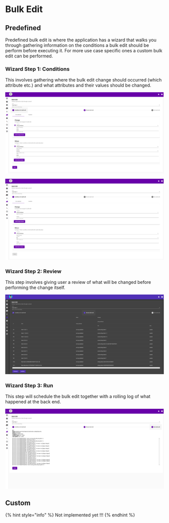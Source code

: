 # Bulk Edit

## Predefined

Predefined bulk edit is where the application has a wizard that walks you through gathering information on the conditions a bulk edit should be perform before executing it. For more use case specific ones a custom bulk edit can be performed.

### Wizard Step 1:  Conditions

This involves gathering where the bulk edit change should occurred \(which attribute etc.\) and what attributes and their values should be changed.

![](../../.gitbook/assets/bulk-edit-step1.png)

![](../../.gitbook/assets/bulk-edit.png)

### Wizard Step 2: Review

This step involves giving user a review of what will be changed before performing the change itself.

![](../../.gitbook/assets/bulk-edit-step2-new.png)

### Wizard Step 3: Run

This step will schedule the bulk edit together with a rolling log of what happened at the back end.

![](../../.gitbook/assets/bulk-edit-step3.png)

## Custom

{% hint style="info" %}
Not implemented yet !!!
{% endhint %}

